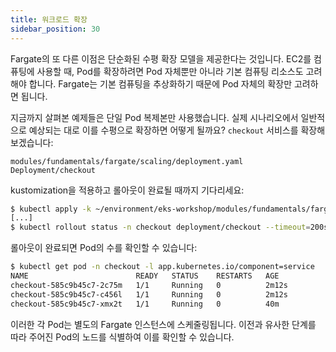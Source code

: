 ```yaml
---
title: 워크로드 확장
sidebar_position: 30
---
```

Fargate의 또 다른 이점은 단순화된 수평 확장 모델을 제공한다는 것입니다. EC2를 컴퓨팅에 사용할 때, Pod를 확장하려면 Pod 자체뿐만 아니라 기본 컴퓨팅 리소스도 고려해야 합니다. Fargate는 기본 컴퓨팅을 추상화하기 때문에 Pod 자체의 확장만 고려하면 됩니다.

지금까지 살펴본 예제들은 단일 Pod 복제본만 사용했습니다. 실제 시나리오에서 일반적으로 예상되는 대로 이를 수평으로 확장하면 어떻게 될까요? `checkout` 서비스를 확장해 보겠습니다:

```kustomization
modules/fundamentals/fargate/scaling/deployment.yaml
Deployment/checkout
```

kustomization을 적용하고 롤아웃이 완료될 때까지 기다리세요:

```bash
$ kubectl apply -k ~/environment/eks-workshop/modules/fundamentals/fargate/scaling
[...]
$ kubectl rollout status -n checkout deployment/checkout --timeout=200s
```

롤아웃이 완료되면 Pod의 수를 확인할 수 있습니다:

```bash
$ kubectl get pod -n checkout -l app.kubernetes.io/component=service
NAME                        READY   STATUS    RESTARTS   AGE
checkout-585c9b45c7-2c75m   1/1     Running   0          2m12s
checkout-585c9b45c7-c456l   1/1     Running   0          2m12s
checkout-585c9b45c7-xmx2t   1/1     Running   0          40m
```

이러한 각 Pod는 별도의 Fargate 인스턴스에 스케줄링됩니다. 이전과 유사한 단계를 따라 주어진 Pod의 노드를 식별하여 이를 확인할 수 있습니다.
